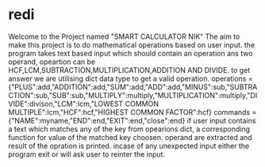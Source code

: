 # redi
Welcome to the Project named "SMART CALCULATOR NIK"
The aim to make this project is to do mathematical operations based on user input.
the program takes text based input which should contain an operation ans two operand, opeartion can be HCF,LCM,SUBTRACTION,MULTIPLICATION,ADDITION AND DIVIDE.
to get answer we are utilising  dict data type to get a valid operation.
operations ={"PLUS":add,"ADDITION":add,"SUM":add,"ADD":add,"MINUS":sub,"SUBTRACTION":sub,"SUB":sub,"MULTIPLY":multiply,"MULTIPLICATION":multiply,"DIVIDE":divison,"LCM":lcm,"LOWEST COMMON MULTIPLE":lcm,"HCF":hcf,"HIGHEST COMMON FACTOR":hcf}
commands = {"NAME":myname,"END":end,"EXIT":end,"close":end}
if user input contains a text which matches any of the key from opearions dict, a corresponding function for value of the matched key choosen.
operand are extracted and result of the opration is printed.
incase of any unexpected input either the program exit or will ask user to reinter the input.



